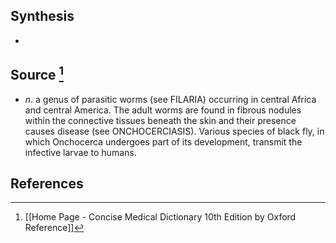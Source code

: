 ## Synthesis
- 
## Source [^1]
- $n$. a genus of parasitic worms (see FILARIA) occurring in central Africa and central America. The adult worms are found in fibrous nodules within the connective tissues beneath the skin and their presence causes disease (see ONCHOCERCIASIS). Various species of black fly, in which Onchocerca undergoes part of its development, transmit the infective larvae to humans.
## References

[^1]: [[Home Page - Concise Medical Dictionary 10th Edition by Oxford Reference]]